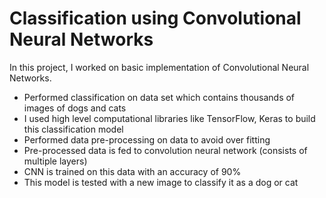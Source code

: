 # Classification using Convolutional Neural Networks

In this project, I worked on basic implementation of Convolutional Neural Networks.

- Performed classification on data set which contains thousands of images of dogs and cats
- I used high level computational libraries like TensorFlow, Keras to build this classification model
- Performed data pre-processing on data to avoid over fitting
- Pre-processed data is fed to convolution neural network (consists of multiple layers)
- CNN is trained on this data with an accuracy of 90%
- This model is tested with a new image to classify it as a dog or cat